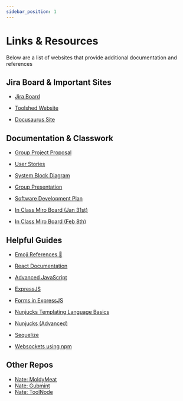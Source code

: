 ```yaml
---
sidebar_position: 1
---
```


# Links & Resources

Below are a list of websites that provide additional documentation and references

## Jira Board & Important Sites
- <a href="https://temple-cis-projects-in-cs.atlassian.net/jira/software/c/projects/TS/boards/31/roadmap">Jira Board </a>

- <a href="http://sharemytoolshed.com:5000/">Toolshed Website </a>

- <a href="https://capstone-projects-2023-spring.github.io/project-tool-shed/">Docusaurus Site </a>

## Documentation & Classwork

- <a href="https://tuprd-my.sharepoint.com/:w:/g/personal/tup29794_temple_edu/EbAAp8f5blJGpw6raKwa3XcBVrGs4x8dPb6QuiobjpdBXA?e=WMbkMb">Group Project Proposal </a>

- <a href="https://tuprd-my.sharepoint.com/:w:/g/personal/tup29794_temple_edu/EbYVaONL_QdJipU69jrjI2wBt850YCfEt7FOQse9aRxuAw?e=5UfAhG">User Stories </a>

- <a href=" https://tuprd-my.sharepoint.com/:w:/g/personal/tup29794_temple_edu/EdUYRX1xzVZEoT3cZnhO6FUBSnYUGtcBj5ryeN88rGAdLQ?e=gJK9cF">System Block Diagram </a>

- <a href="https://tuprd-my.sharepoint.com/:p:/g/personal/tup29794_temple_edu/ETAOc21Tyn9LndqQF6TPln8BaH2xWTNwnQzfLTfKpBECRQ?e=sxLhbC">Group Presentation </a>

- <a href="https://tuprd-my.sharepoint.com/:w:/g/personal/tup29794_temple_edu/ESfmjSSF1wtEq7sCNzCEOK8BNqZcxzADkj3DbIkvQSHXMQ?e=3nb09V">Software Development Plan </a>

- <a href="https://miro.com/app/board/uXjVPtOqBHI=/">In Class Miro Board (Jan 31st) </a>

- <a href="https://miro.com/app/board/uXjVPpHPPtQ=/?share_link_id=562360106691">In Class Miro Board (Feb 8th) </a>

## Helpful Guides
- <a href="https://www.w3schools.com/charsets/ref_emoji.asp">Emoji References 🧙 </a>


- <a href="https://react.dev/blog/2023/03/16/introducing-react-dev">React Documentation </a>
- <a href="https://javascript.info/">Advanced JavaScript </a>
- <a href="http://expressjs.com/en/starter/examples.html">ExpressJS </a>
- <a href="https://developer.mozilla.org/en-US/docs/Learn/Server-side/Express_Nodejs/forms">Forms in ExpressJS </a>
- <a href="https://mozilla.github.io/nunjucks/templating.html">Nunjucks Templating Language Basics </a>
- <a href="https://css-tricks.com/killer-features-of-nunjucks/">Nunjucks (Advanced) </a>

- <a href="https://www.digitalocean.com/community/tutorials/how-to-use-sequelize-with-node-js-and-mysql">Sequelize </a>
- <a href="https://www.npmjs.com/package/express-ws">Websockets using npm </a>

## Other Repos
- <a href="https://github.com/natesymer/moldymeat">Nate: MoldyMeat </a>
- <a href="https://github.com/natesymer/gubmint">Nate: Gubmint </a>
- <a href="https://github.com/natesymer/tool-node">Nate: ToolNode </a>